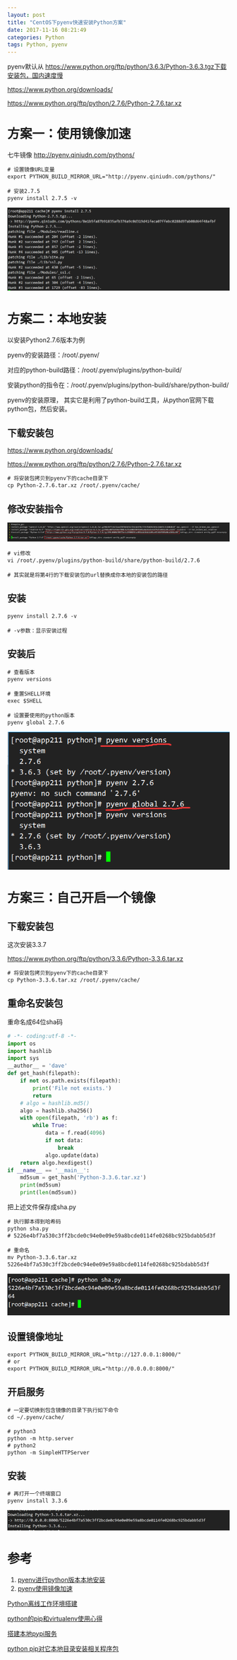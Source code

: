 ```yaml
---
layout: post
title: "CentOS下pyenv快速安装Python方案"
date: 2017-11-16 08:21:49
categories: Python
tags: Python, pyenv
---
```




pyenv默认从 https://www.python.org/ftp/python/3.6.3/Python-3.6.3.tgz下载安装包，国内速度慢

https://www.python.org/downloads/

https://www.python.org/ftp/python/2.7.6/Python-2.7.6.tar.xz

# 方案一：使用镜像加速

七牛镜像 http://pyenv.qiniudn.com/pythons/

```shell
# 设置镜像URL变量
export PYTHON_BUILD_MIRROR_URL="http://pyenv.qiniudn.com/pythons/"

# 安装2.7.5
pyenv install 2.7.5 -v
```

![](images/pyenv_03.png) 

# 方案二：本地安装

以安装Python2.7.6版本为例

pyenv的安装路径：/root/.pyenv/

对应的python-build路径：/root/.pyenv/plugins/python-build/

安装python的指令在：/root/.pyenv/plugins/python-build/share/python-build/

pyenv的安装原理， 其实它是利用了python-build工具，从python官网下载python包，然后安装。

## 下载安装包

https://www.python.org/downloads/

https://www.python.org/ftp/python/2.7.6/Python-2.7.6.tar.xz

```
# 将安装包拷贝到pyenv下的cache目录下
cp Python-2.7.6.tar.xz /root/.pyenv/cache/
```

## 修改安装指令

![](images/pyenv_01.png)

```shell
# vi修改
vi /root/.pyenv/plugins/python-build/share/python-build/2.7.6

# 其实就是将第4行的下载安装包的url替换成你本地的安装包的路径
```

 ## 安装

```shell
pyenv install 2.7.6 -v

# -v参数：显示安装过程
```

## 安装后

```shell
# 查看版本
pyenv versions

# 重置SHELL环境
exec $SHELL

# 设置要使用的python版本
pyenv global 2.7.6
```

![](images/pyenv_02.png) 

# 方案三：自己开启一个镜像

## 下载安装包

这次安装3.3.7

https://www.python.org/ftp/python/3.3.6/Python-3.3.6.tar.xz

```shell
# 将安装包拷贝到pyenv下的cache目录下
cp Python-3.3.6.tar.xz /root/.pyenv/cache/
```

## 重命名安装包

重命名成64位sha码

```python
# -*- coding:utf-8 -*-
import os
import hashlib
import sys
__author__ = 'dave'
def get_hash(filepath):
    if not os.path.exists(filepath):
        print('File not exists.')
        return
    # algo = hashlib.md5()
    algo = hashlib.sha256()
    with open(filepath, 'rb') as f:
        while True:
            data = f.read(4096)
            if not data:
                break
            algo.update(data)
    return algo.hexdigest()
if __name__ == '__main__':
    md5sum = get_hash('Python-3.3.6.tar.xz')
    print(md5sum)
    print(len(md5sum))
```

把上述文件保存成sha.py

```shell
# 执行脚本得到哈希码
python sha.py
# 5226e4bf7a530c3ff2bcde0c94e0e09e59a8bcde0114fe0268bc925bdabb5d3f

# 重命名
mv Python-3.3.6.tar.xz 5226e4bf7a530c3ff2bcde0c94e0e09e59a8bcde0114fe0268bc925bdabb5d3f
```

![](images/pyenv_04.png )

## 设置镜像地址

```shell
export PYTHON_BUILD_MIRROR_URL="http://127.0.0.1:8000/"
# or
export PYTHON_BUILD_MIRROR_URL="http://0.0.0.0:8000/"
```

## 开启服务

```shell
# 一定要切换到包含镜像的目录下执行如下命令
cd ~/.pyenv/cache/

# python3
python -m http.server
# python2
python -m SimpleHTTPServer
```

## 安装

```shell
# 再打开一个终端窗口
pyenv install 3.3.6
```

![](images/pyenv_05.png) 

# 参考

1. [pyenv进行python版本本地安装](http://blog.csdn.net/windeal3203/article/details/53413479)
2. [pyenv使用镜像加速](https://ficapy.github.io/2016/07/15/pyenv_use_mirror/)







[Python离线工作环境搭建](http://votec.top/2017/01/01/python-pip-note/)

[python的pip和virtualenv使用心得](http://blog.csdn.net/u011860731/article/details/46573135)

[搭建本地pypi服务](http://www.worldhello.net/2011/03/14/2357.html)

[python pip对它本地目录安装相关程序包](http://blog.csdn.net/u011860731/article/details/46573143)



